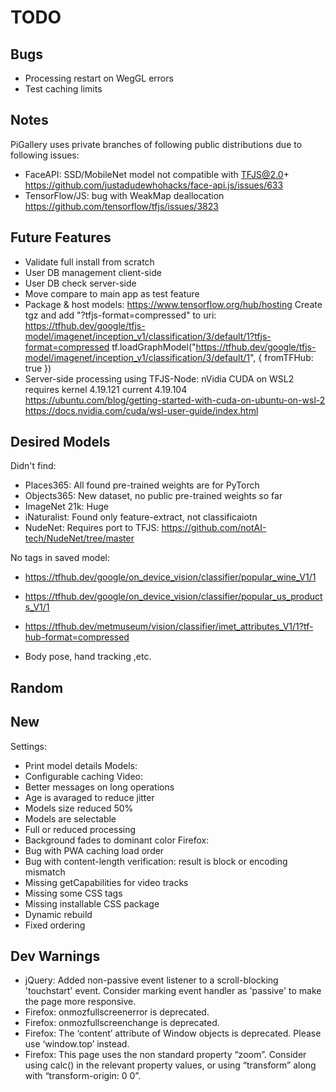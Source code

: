 # TODO

## Bugs

- Processing restart on WegGL errors
- Test caching limits

## Notes

PiGallery uses private branches of following public distributions due to following issues:

- FaceAPI: SSD/MobileNet model not compatible with TFJS@2.0+  
  <https://github.com/justadudewhohacks/face-api.js/issues/633>
- TensorFlow/JS: bug with WeakMap deallocation  
  <https://github.com/tensorflow/tfjs/issues/3823>

## Future Features

- Validate full install from scratch
- User DB management client-side
- User DB check server-side
- Move compare to main app as test feature
- Package & host models: https://www.tensorflow.org/hub/hosting
  Create tgz and add "?tfjs-format=compressed" to uri: <https://tfhub.dev/google/tfjs-model/imagenet/inception_v1/classification/3/default/1?tfjs-format=compressed>
  tf.loadGraphModel("https://tfhub.dev/google/tfjs-model/imagenet/inception_v1/classification/3/default/1", { fromTFHub: true })
- Server-side processing using TFJS-Node: nVidia CUDA on WSL2 requires kernel 4.19.121 current 4.19.104  
  <https://ubuntu.com/blog/getting-started-with-cuda-on-ubuntu-on-wsl-2>  
  <https://docs.nvidia.com/cuda/wsl-user-guide/index.html>  

## Desired Models

Didn't find:

- Places365: All found pre-trained weights are for PyTorch
- Objects365: New dataset, no public pre-trained weights so far
- ImageNet 21k: Huge
- iNaturalist: Found only feature-extract, not classificaiotn
- NudeNet: Requires port to TFJS: <https://github.com/notAI-tech/NudeNet/tree/master>

No tags in saved model:
- <https://tfhub.dev/google/on_device_vision/classifier/popular_wine_V1/1>
- <https://tfhub.dev/google/on_device_vision/classifier/popular_us_products_V1/1>
- <https://tfhub.dev/metmuseum/vision/classifier/imet_attributes_V1/1?tf-hub-format=compressed>

- Body pose, hand tracking ,etc.

## Random

## New

Settings:
- Print model details
Models:
- Configurable caching
Video:
- Better messages on long operations
- Age is avaraged to reduce jitter
- Models size reduced 50%
- Models are selectable
- Full or reduced processing
- Background fades to dominant color
Firefox:
- Bug with PWA caching load order
- Bug with content-length verification: result is block or encoding mismatch
- Missing getCapabilities for video tracks
- Missing some CSS tags
- Missing installable
CSS package
- Dynamic rebuild
- Fixed ordering

## Dev Warnings

- jQuery: Added non-passive event listener to a scroll-blocking 'touchstart' event. Consider marking event handler as 'passive' to make the page more responsive.
- Firefox: onmozfullscreenerror is deprecated.
- Firefox: onmozfullscreenchange is deprecated.
- Firefox: The ‘content’ attribute of Window objects is deprecated.  Please use ‘window.top’ instead.
- Firefox: This page uses the non standard property “zoom”. Consider using calc() in the relevant property values, or using “transform” along with “transform-origin: 0 0”.

